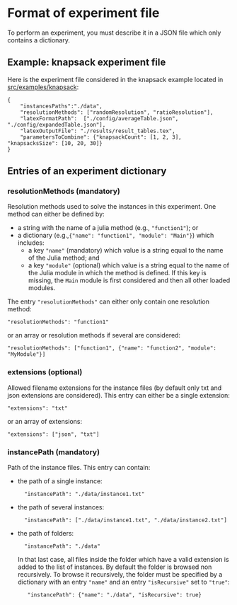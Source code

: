 # Format of experiment file

To perform an experiment, you must describe it in a JSON file which only contains a dictionary.

## Example: knapsack experiment file

Here is the experiment file considered in the knapsack example located
in [src/examples/knapsack](../src/examples/knapsack):

    {
        "instancesPaths":"./data",
        "resolutionMethods": ["randomResolution", "ratioResolution"],
        "latexFormatPath":  ["./config/averageTable.json", "./config/expandedTable.json"],
        "latexOutputFile": "./results/result_tables.tex",
        "parametersToCombine": {"knapsackCount": [1, 2, 3], "knapsacksSize": [10, 20, 30]}
    }
    

## Entries of an experiment dictionary

### resolutionMethods (mandatory)

Resolution methods used to solve the instances in this experiment. One method can either be defined by:
* a string with the name of a julia method (e.g., `"function1"`); or
* a dictionary (e.g.,`{"name": "function1", "module": "Main"}`) which includes:
    * a key `"name"` (mandatory) which value is a string equal to the name of the Julia method; and
    * a key `"module"` (optional) which value is a string equal to the
      name of the Julia module in which the method is defined. If this
      key is  missing, the `Main`  module is first considered  and then
      all other loaded modules.

The  entry  `"resolutionMethods"`  can  either only  contain  one  resolution
method:

    "resolutionMethods": "function1"

or an array or resolution methods if several are considered:

    "resolutionMethods": ["function1", {"name": "function2", "module": "MyModule"}]

### extensions (optional)

Allowed  filename extensions  for the instance files  (by default only
txt and  json extensions  are considered).  This entry  can either  be a
single extension:

    "extensions": "txt"
	
or an array of extensions:

    "extensions": ["json", "txt"]

### instancePath (mandatory)

Path of the instance files. This entry can contain:
* the path of a single instance:

        "instancePath": "./data/instance1.txt"

* the path of several instances:

        "instancePath": ["./data/instance1.txt", "./data/instance2.txt"]
	
* the path of folders:

        "instancePath": "./data"
		
   In that last case, all files inside the folder which have a valid extension is added to
   the list of instances.  By default the folder is browsed non
   recursively. To browse it recursively, the folder must be specified
   by a dictionary with an entry `"name"` and an entry `"isRecursive"` set
   to `"true"`:
 
         "instancePath": {"name": "./data", "isRecursive": true}

